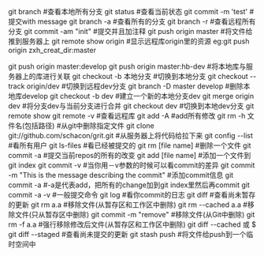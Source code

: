 git branch
#查看本地所有分支
git status
#查看当前状态
git commit -m 'test'
#提交with message
git branch -a
#查看所有的分支
git branch -r
#查看远程所有分支
git commit -am "init"
#提交并且加注释
git push origin master
#将文件给推到服务器上
git remote show origin
#显示远程库origin里的资源
eg:git push origin  zxh_creat_dir:master

git push origin master:develop
git push origin master:hb-dev
#将本地库与服务器上的库进行关联
git checkout -b 本地分支
#切换到本地分支
git checkout --track origin/dev
#切换到远程dev分支
git branch -D master develop
#删除本地库develop
git checkout -b dev
#建立一个新的本地分支dev
git merge origin dev
#将分支dev与当前分支进行合并
git checkout dev
#切换到本地dev分支
git remote show
git remote -v
#查看远程库
git add -A
#add所有修改
git rm -h 文件名(包括路径)
#从git中删除指定文件
git clone git://github.com/schacon/grit.git
#从服务器上将代码给拉下来
git config --list
#看所有用户
git ls-files
#看已经被提交的
git rm [file name]
#删除一个文件
git commit -a
#提交当前repos的所有的改变
git add [file name]
#添加一个文件到git index
git commit -v
#当你用－v参数的时候可以看commit的差异
git commit -m "This is the message describing the commit"
#添加commit信息
git commit -a
#-a是代表add，把所有的change加到git index里然后再commit
git commit -a -v
#一般提交命令
git log
#看你commit的日志
git diff
#查看尚未暂存的更新
git rm a.a
#移除文件(从暂存区和工作区中删除)
git rm --cached a.a
#移除文件(只从暂存区中删除)
git commit -m "remove"
#移除文件(从Git中删除)
git rm -f a.a
#强行移除修改后文件(从暂存区和工作区中删除)
git diff --cached 或 $ git diff --staged
#查看尚未提交的更新
git stash push
#将文件给push到一个临时空间中
